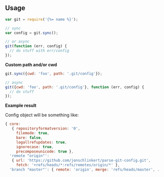 ## Usage

```js
var git = require('{%= name %}');

// sync
var config = git.sync();

// or async
git(function (err, config) {
  // do stuff with err/config
});
```

**Custom path and/or cwd**

```js
git.sync({cwd: 'foo', path: '.git/config'});

// async
git({cwd: 'foo', path: '.git/config'}, function (err, config) {
  // do stuff 
});
```

**Example result**

Config object will be something like:

```js
{ core:
   { repositoryformatversion: '0',
     filemode: true,
     bare: false,
     logallrefupdates: true,
     ignorecase: true,
     precomposeunicode: true },
  'remote "origin"':
   { url: 'https://github.com/jonschlinkert/parse-git-config.git',
     fetch: '+refs/heads/*:refs/remotes/origin/*' },
  'branch "master"': { remote: 'origin', merge: 'refs/heads/master', ... } }
```
